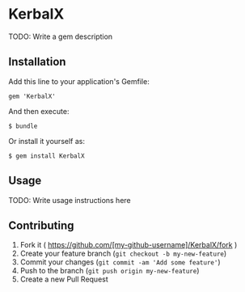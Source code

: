 # KerbalX

TODO: Write a gem description

## Installation

Add this line to your application's Gemfile:

    gem 'KerbalX'

And then execute:

    $ bundle

Or install it yourself as:

    $ gem install KerbalX

## Usage

TODO: Write usage instructions here

## Contributing

1. Fork it ( https://github.com/[my-github-username]/KerbalX/fork )
2. Create your feature branch (`git checkout -b my-new-feature`)
3. Commit your changes (`git commit -am 'Add some feature'`)
4. Push to the branch (`git push origin my-new-feature`)
5. Create a new Pull Request
